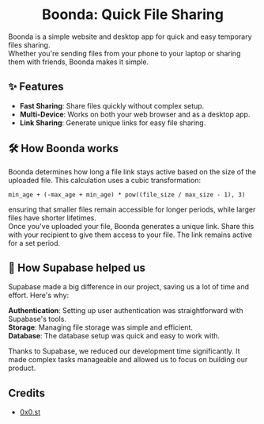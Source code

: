 <h1 align="center">Boonda: Quick File Sharing</h1>

Boonda is a simple website and desktop app for quick and easy temporary files sharing.  
Whether you're sending files from your phone to your laptop or sharing them with friends, Boonda makes it simple.

## ✨ Features
- **Fast Sharing**: Share files quickly without complex setup.
- **Multi-Device**: Works on both your web browser and as a desktop app.
- **Link Sharing**: Generate unique links for easy file sharing.

## 🛠️ How Boonda works

Boonda determines how long a file link stays active based on the size of the uploaded file. This calculation uses a cubic transformation:

`min_age + (-max_age + min_age) * pow((file_size / max_size - 1), 3)`

ensuring that smaller files remain accessible for longer periods, while larger files have shorter lifetimes.  
Once you've uploaded your file, Boonda generates a unique link. Share this with your recipient to give them access to your file. The link remains active for a set period.

## 🤝 How Supabase helped us
Supabase made a big difference in our project, saving us a lot of time and effort. Here's why:

**Authentication**: Setting up user authentication was straightforward with Supabase's tools.  
**Storage**: Managing file storage was simple and efficient.  
**Database**: The database setup was quick and easy to work with.

Thanks to Supabase, we reduced our development time significantly. It made complex tasks manageable and allowed us to focus on building our product.

## Credits
- [0x0.st](https://0x0.st/)
